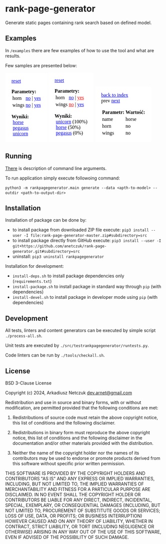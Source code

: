 # rank-page-generator

Generate static pages containing rank search based on defined model.


## Examples

In `/examples` there are few examples of how to use the tool and what are results.

Few samples are presented below:

[![main page with available filters](examples/horse/rank_pages/main-page.png "main page with available filters")](examples/horse/rank_pages/main-page.png)
[![main page with filtered content](examples/horse/rank_pages/main-page-filter.png "main page with filtered content")](examples/horse/rank_pages/main-page-filter.png)
[![details of result](examples/horse/rank_pages/sub-page.png "details of result")](examples/horse/rank_pages/sub-page.png)


## Running

[There](doc/cmdargs.md) is description of command line arguments.

To run application simply execute followoing command:
```
python3 -m rankpagegenerator.main generate --data <apth-to-model> --outdir <path-to-output-dir>
```


## Installation

Installation of package can be done by:
 - to install package from downloaded ZIP file execute: `pip3 install --user -I file:rank-page-generator-master.zip#subdirectory=src`
 - to install package directly from GitHub execute: `pip3 install --user -I git+https://github.com/anetczuk/rank-page-generator.git#subdirectory=src`
 - uninstall: `pip3 uninstall rankpagegenerator`

Installation for development:
 - `install-deps.sh` to install package dependencies only (`requirements.txt`)
 - `install-package.sh` to install package in standard way through `pip` (with dependencies)
 - `install-devel.sh` to install package in developer mode using `pip` (with dependencies)


## Development

All tests, linters and content generators can be executed by simple script `./process-all.sh`.

Unit tests are executed by `./src/testrankpagegenerator/runtests.py`.

Code linters can be run by `./tools/checkall.sh`.


## License

BSD 3-Clause License

Copyright (c) 2024, Arkadiusz Netczuk <dev.arnet@gmail.com>

Redistribution and use in source and binary forms, with or without
modification, are permitted provided that the following conditions are met:

1. Redistributions of source code must retain the above copyright notice, this
   list of conditions and the following disclaimer.

2. Redistributions in binary form must reproduce the above copyright notice,
   this list of conditions and the following disclaimer in the documentation
   and/or other materials provided with the distribution.

3. Neither the name of the copyright holder nor the names of its
   contributors may be used to endorse or promote products derived from
   this software without specific prior written permission.

THIS SOFTWARE IS PROVIDED BY THE COPYRIGHT HOLDERS AND CONTRIBUTORS "AS IS"
AND ANY EXPRESS OR IMPLIED WARRANTIES, INCLUDING, BUT NOT LIMITED TO, THE
IMPLIED WARRANTIES OF MERCHANTABILITY AND FITNESS FOR A PARTICULAR PURPOSE ARE
DISCLAIMED. IN NO EVENT SHALL THE COPYRIGHT HOLDER OR CONTRIBUTORS BE LIABLE
FOR ANY DIRECT, INDIRECT, INCIDENTAL, SPECIAL, EXEMPLARY, OR CONSEQUENTIAL
DAMAGES (INCLUDING, BUT NOT LIMITED TO, PROCUREMENT OF SUBSTITUTE GOODS OR
SERVICES; LOSS OF USE, DATA, OR PROFITS; OR BUSINESS INTERRUPTION) HOWEVER
CAUSED AND ON ANY THEORY OF LIABILITY, WHETHER IN CONTRACT, STRICT LIABILITY,
OR TORT (INCLUDING NEGLIGENCE OR OTHERWISE) ARISING IN ANY WAY OUT OF THE USE
OF THIS SOFTWARE, EVEN IF ADVISED OF THE POSSIBILITY OF SUCH DAMAGE.

